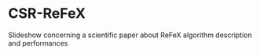 # CSR-ReFeX
Slideshow concerning a scientific paper about ReFeX algorithm description and performances
